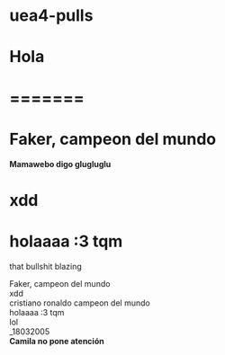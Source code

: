 # uea4-pulls















Hola
=======
=======
=======
Faker, campeon del mundo  
=======



**Mamawebo digo glugluglu**  



xdd  
=======





holaaaa :3 tqm  
=======
that bullshit blazing  





Faker, campeon del mundo  
xdd  
cristiano ronaldo campeon del mundo  
holaaaa :3 tqm  
lol  
_18032005  
**Camila no pone atención**

